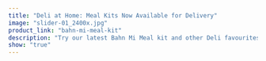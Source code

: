 ```yaml
---
title: "Deli at Home: Meal Kits Now Available for Delivery"
image: "slider-01_2400x.jpg"
product_link: "bahn-mi-meal-kit"
description: "Try our latest Bahn Mi Meal kit and other Deli favourites designed to make  at home!"
show: "true"
---
```


